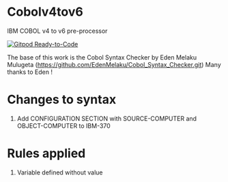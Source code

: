# Cobolv4tov6
IBM COBOL v4 to v6 pre-processor

[![Gitpod Ready-to-Code](https://img.shields.io/badge/Gitpod-Ready--to--Code-blue?logo=gitpod)](https://gitpod.io/from-referrer/)

The base of this work is the Cobol Syntax Checker by Eden Melaku Mulugeta (https://github.com/EdenMelaku/Cobol_Syntax_Checker.git)
Many thanks to Eden !

# Changes to syntax
1) Add CONFIGURATION SECTION with SOURCE-COMPUTER and OBJECT-COMPUTER to IBM-370


# Rules applied
1) Variable defined without value

